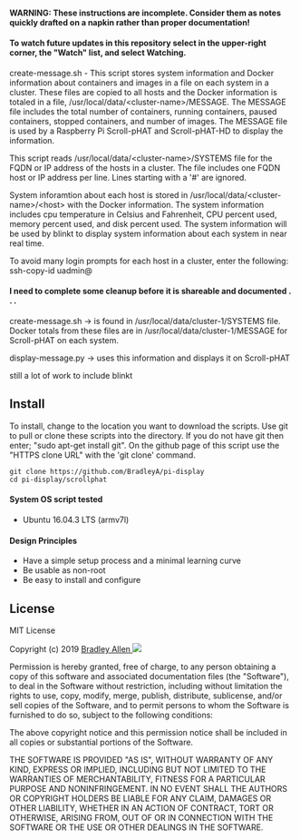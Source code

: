 

#### WARNING: These instructions are incomplete. Consider them as notes quickly drafted on a napkin rather than proper documentation!

#### To watch future updates in this repository select in the upper-right corner, the "Watch" list, and select Watching. 

create-message.sh - This script stores system information and Docker information about containers and images in a file on each system in a cluster.  These files are copied to all hosts and the Docker information is totaled in a file, /usr/local/data/\<cluster-name>/MESSAGE.  The MESSAGE file includes the total number of containers, running containers, paused containers, stopped containers, and number of images.  The MESSAGE file is used by a Raspberry Pi Scroll-pHAT and  Scroll-pHAT-HD to display the information.

This script reads /usr/local/data/\<cluster-name>/SYSTEMS file for the FQDN or IP address of the hosts in a cluster.  The file includes one FQDN host or IP address per line.  Lines starting with a '#' are ignored.

System inforamtion about each host is stored in /usr/local/data/\<cluster-name>/\<host> with the Docker information.  The system information includes cpu temperature in Celsius and Fahrenheit, CPU percent used, memory percent used, and disk percent used.  The system information will be used by blinkt to display system information about each system in near real time.

To avoid many login prompts for each host in a cluster, enter the following:  ssh-copy-id uadmin@<host-name>

#### I need to complete some cleanup before it is shareable and documented . . .

create-message.sh -> is found in /usr/local/data/cluster-1/SYSTEMS file.  Docker totals from these files are in /usr/local/data/cluster-1/MESSAGE for Scroll-pHAT on each system.  

display-message.py -> uses this information and displays it on Scroll-pHAT

still a lot of work to include blinkt

## Install
To install, change to the location you want to download the scripts. Use git to pull or clone these scripts into the directory. If you do not have git then enter; "sudo apt-get install git". On the github page of this script use the "HTTPS clone URL" with the 'git clone' command.

    git clone https://github.com/BradleyA/pi-display
    cd pi-display/scrollphat

#### System OS script tested
 * Ubuntu 16.04.3 LTS (armv7l)

#### Design Principles
 * Have a simple setup process and a minimal learning curve
 * Be usable as non-root
 * Be easy to install and configure

## License
MIT License

Copyright (c) 2019  [Bradley Allen <img src="https://static.licdn.com/scds/common/u/img/webpromo/btn_viewmy_160x25.png" style="max-width:100%;" >](https://www.linkedin.com/in/bradleyhallen)

Permission is hereby granted, free of charge, to any person obtaining a copy of this software and associated documentation files (the "Software"), to deal in the Software without restriction, including without limitation the rights to use, copy, modify, merge, publish, distribute, sublicense, and/or sell copies of the Software, and to permit persons to whom the Software is furnished to do so, subject to the following conditions:

The above copyright notice and this permission notice shall be included in all copies or substantial portions of the Software.

THE SOFTWARE IS PROVIDED "AS IS", WITHOUT WARRANTY OF ANY KIND, EXPRESS OR IMPLIED, INCLUDING BUT NOT LIMITED TO THE WARRANTIES OF MERCHANTABILITY, FITNESS FOR A PARTICULAR PURPOSE AND NONINFRINGEMENT. IN NO EVENT SHALL THE AUTHORS OR COPYRIGHT HOLDERS BE LIABLE FOR ANY CLAIM, DAMAGES OR OTHER LIABILITY, WHETHER IN AN ACTION OF CONTRACT, TORT OR OTHERWISE, ARISING FROM, OUT OF OR IN CONNECTION WITH THE SOFTWARE OR THE USE OR OTHER DEALINGS IN THE SOFTWARE.

